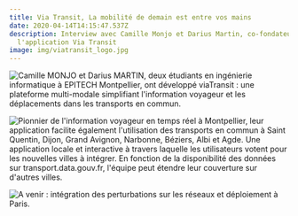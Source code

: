```yaml
---
title: Via Transit, La mobilité de demain est entre vos mains
date: 2020-04-14T14:15:47.537Z
description: Interview avec Camille Monjo et Darius Martin, co-fondateurs de
  l'application Via Transit
image: img/viatransit_logo.jpg
---
```

![Camille MONJO et Darius MARTIN, deux étudiants en ingénierie informatique à EPITECH Montpellier, ont développé  viaTransit : une plateforme multi-modale simplifiant l'information voyageur et les déplacements dans les transports en commun.  ](img/photo-monjo-camille-et-martin-darius-d2e-pepite.jpg)

![Pionnier de l'information voyageur en temps réel à Montpellier, leur application facilite également l'utilisation des transports en commun à Saint Quentin, Dijon, Grand Avignon, Narbonne, Béziers, Albi et Agde.  Une application locale et interactive à travers laquelle les utilisateurs votent pour les nouvelles villes à intégrer. En fonction de la disponibilité des données sur transport.data.gouv.fr, l'équipe peut étendre leur couverture sur d'autres villes.](img/viatransit-application-montpellier-come╠üdie-iphone.png)

![A venir : intégration des perturbations sur les réseaux et déploiement à Paris.](img/pro_signalisation-temporaire-panneaux-composables-symbole-pointe-de-fleche.jpg)